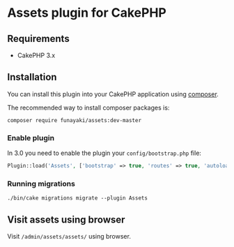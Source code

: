 # Assets plugin for CakePHP

## Requirements

- CakePHP 3.x

## Installation

You can install this plugin into your CakePHP application using [composer](http://getcomposer.org).

The recommended way to install composer packages is:

```
composer require funayaki/assets:dev-master
```

### Enable plugin

In 3.0 you need to enable the plugin your `config/bootstrap.php` file:

```php
Plugin::load('Assets', ['bootstrap' => true, 'routes' => true, 'autoload' => true]);
```

### Running migrations

```shell
./bin/cake migrations migrate --plugin Assets
```

## Visit assets using browser

Visit `/admin/assets/assets/` using browser.
